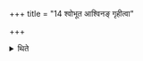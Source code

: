 +++
title = "14 श्वोभूत आश्विनङ् गृहीत्वा"

+++

<details><summary>थिते</summary>

14. On the next day having taken the Āśvina-scoop, he fixes the (other)sacrificial posts.  
</details>
